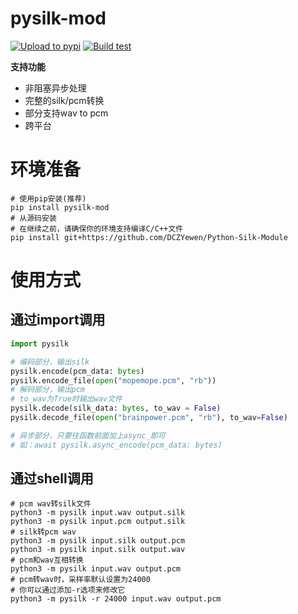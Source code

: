 # pysilk-mod

[![Upload to pypi](https://github.com/DCZYewen/Python-Silk-Module/actions/workflows/python-publish.yml/badge.svg)](https://github.com/DCZYewen/Python-Silk-Module/actions/workflows/python-publish.yml)
[![Build test](https://github.com/DCZYewen/Python-Silk-Module/actions/workflows/python-build-test.yml/badge.svg)](https://github.com/DCZYewen/Python-Silk-Module/actions/workflows/python-build-test.yml)

**支持功能**
 - 非阻塞异步处理
 - 完整的silk/pcm转换
 - 部分支持wav to pcm
 - 跨平台

# 环境准备

```shell
# 使用pip安装(推荐)
pip install pysilk-mod
# 从源码安装
# 在继续之前，请确保你的环境支持编译C/C++文件
pip install git+https://github.com/DCZYewen/Python-Silk-Module
```

# 使用方式

## 通过import调用

```python
import pysilk

# 编码部分，输出silk
pysilk.encode(pcm_data: bytes)
pysilk.encode_file(open("mopemope.pcm", "rb"))
# 解码部分，输出pcm
# to_wav为True时输出wav文件
pysilk.decode(silk_data: bytes, to_wav = False)
pysilk.decode_file(open("brainpower.pcm", "rb"), to_wav=False)

# 异步部分，只要往函数前面加上async_即可
# 如：await pysilk.async_encode(pcm_data: bytes)
```

## 通过shell调用

```shell
# pcm wav转silk文件
python3 -m pysilk input.wav output.silk
python3 -m pysilk input.pcm output.silk
# silk转pcm wav
python3 -m pysilk input.silk output.pcm
python3 -m pysilk input.silk output.wav
# pcm和wav互相转换
python3 -m pysilk input.wav output.pcm
# pcm转wav时，采样率默认设置为24000
# 你可以通过添加-r选项来修改它
python3 -m pysilk -r 24000 input.wav output.pcm
```